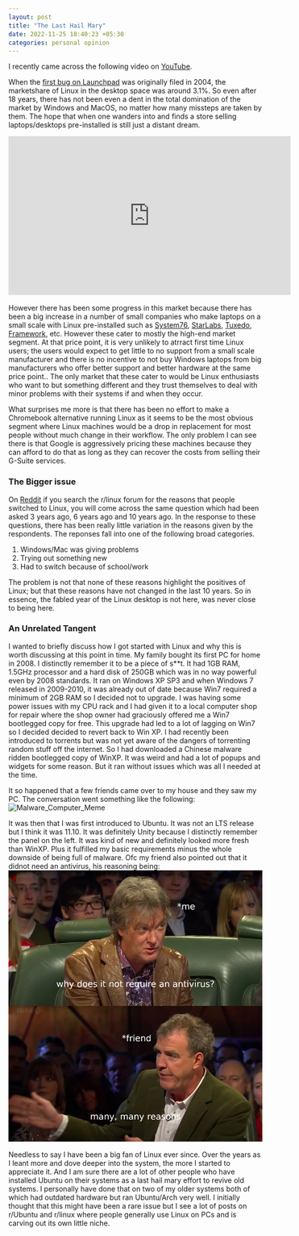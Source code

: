 ```yaml
---
layout: post
title: "The Last Hail Mary"
date: 2022-11-25 18:40:23 +05:30
categories: personal opinion
---
```


I recently came across the following video on [YouTube](https://www.youtube.com/watch?v=o2CaEW1QRkY).

When the [first bug on Launchpad](https://bugs.launchpad.net/ubuntu/+bug/1) was originally filed in 2004, the marketshare of Linux in the desktop space was around 3.1%. So even after 18 years, there has not been even a dent in the total domination of the market by Windows and MacOS, no matter how many missteps are taken by them. The hope that when one wanders into and finds a store selling laptops/desktops pre-installed is still just a distant dream.

<iframe width="560" height="315" src="https://www.youtube.com/embed/o2CaEW1QRkY" title="YouTube video player" frameborder="0" allow="accelerometer; autoplay; clipboard-write; encrypted-media; gyroscope; picture-in-picture" allowfullscreen></iframe>

However there has been some progress in this market because there has been a big increase in a number of small companies who make laptops on a small scale with Linux pre-installed such as [System76](https://system76.com/), [StarLabs](https://in.starlabs.systems/), [Tuxedo](https://in.starlabs.systems/), [Framework](https://frame.work/), etc. However these cater to mostly the high-end market segment. At that price point, it is very unlikely to atrract first time Linux users; the users would expect to get little to no support from a small scale manufacturer and there is no incentive to not buy Windows laptops from big manufacturers who offer better support and better hardware at the same price point.. The only market that these cater to would be Linux enthusiasts who want to but something different and they trust themselves to deal with minor problems with their systems if and when they occur.

What surprises me more is that there has been no effort to make a Chromebook alternative running Linux as it seems to be the most obvious segment where Linux machines would be a drop in replacement for most people without much change in their workflow. The only problem I can see there is that Google is aggressively pricing these machines because they can afford to do that as long as they can recover the costs from selling their G-Suite services.

### The Bigger issue

On [Reddit](https://www.reddit.com/r/linux/search/?q=what%20made%20you%20switch&restrict_sr=1) if you search the r/linux forum for the reasons that people switched to Linux, you will come across the same question which had been asked 3 years ago, 6 years ago and 10 years ago. In the response to these questions, there has been really little variation in the reasons given by the respondents. The reponses fall into one of the following broad categories.

1. Windows/Mac was giving problems
2. Trying out something new
3. Had to switch because of school/work

The problem is not that none of these reasons highlight the positives of Linux; but that these reasons have not changed in the last 10 years. So in essence, the fabled year of the Linux desktop is not here, was never close to being here.

### An Unrelated Tangent

I wanted to briefly discuss how I got started with Linux and why this is worth discussing at this point in time.
My family bought its first PC for home in 2008. I distinctly remember it to be a piece of s\*\*t. It had 1GB RAM, 1.5GHz processor and a hard disk of 250GB which was in no way powerful even by 2008 standards. It ran on Windows XP SP3 and when Windows 7 released in 2009-2010, it was already out of date because Win7 required a minimum of 2GB RAM so I decided not to upgrade. I was having some power issues with my CPU rack and I had given it to a local computer shop for repair where the shop owner had graciously offered me a Win7 bootlegged copy for free. This upgrade had led to a lot of lagging on Win7 so I decided decided to revert back to Win XP. I had recently been introduced to torrents but was not yet aware of the dangers of torrenting random stuff off the internet. So I had downloaded a Chinese malware ridden bootlegged copy of WinXP. It was weird and had a lot of popups and widgets for some reason. But it ran without issues which was all I needed at the time.

It so happened that a few friends came over to my house and they saw my PC. The conversation went something like the following:
![Malware_Computer_Meme](/assets/images/Malware_Computer_Meme.webp)

It was then that I was first introduced to Ubuntu. It was not an LTS release but I think it was 11.10. It was definitely Unity because I distinctly remember the panel on the left. It was kind of new and definitely looked more fresh than WinXP. Plus it fulfilled my basic requirements minus the whole downside of being full of malware. Ofc my friend also pointed out that it didnot need an antivirus, his reasoning being:
![Antivirus_Reasons_Meme](/assets/images/Antivirus_Reasons_Meme.webp)

Needless to say I have been a big fan of Linux ever since. Over the years as I leant more and dove deeper into the system, the more I started to appreciate it. And I am sure there are a lot of other people who have installed Ubuntu on their systems as a last hail mary effort to revive old systems. I personally have done that on two of my older systems both of which had outdated hardware but ran Ubuntu/Arch very well. I initially thought that this might have been a rare issue but I see a lot of posts on r/Ubuntu and r/linux where people generally use Linux on PCs and is carving out its own little niche.
